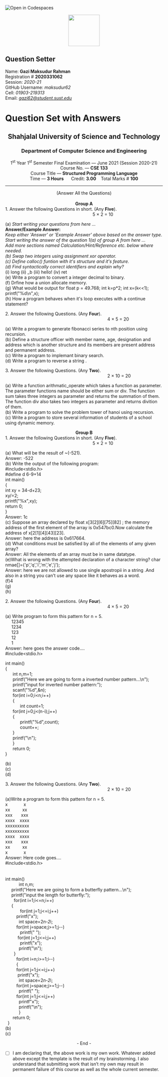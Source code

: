 ![Open in Codespaces](https://classroom.github.com/assets/open-in-codespaces-abfff4d4e15f9e1bd8274d9a39a0befe03a0632bb0f153d0ec72ff541cedbe34.svg)
<div align="center"><img src="sust-logo.png" width="100"></div>

Question Setter
---------------
Name:  **Gazi Maksudur Rahman**        
Registration # **2020331062**            
Session: *2020-21*            
GitHub Username: *maksudur62*               
Cell: *01903-219313*              
Email: *gazi62@student.sust.edu*         

Question Set with Answers
=========================

<h2 align="center">Shahjalal University of Science and Technology
</h2>
<h3 align="center">Department of Computer Science and Engineering
</h3>
<div align="center"> 1<sup>st</sup> Year 1<sup>st</sup> Semester Final Examination &mdash;
June 2021 (Session 2020-21) </div>
<div align="center"> Course No. &mdash; <b> CSE 133</b> </div>
<div align="center"> Course Title &mdash; <b> Structured Programming Language</b> </div>
<div align="center"> Time &mdash; <b>  3 Hours</b> &nbsp;&nbsp;&nbsp;&nbsp; Credit: <b> 3.00</b>&nbsp;&nbsp;&nbsp;&nbsp;Total Marks # <b> 100</b></div>
<hr class="divider">
<div align="center"> (Answer All the Questions)</div><br>
<div align="center"><b>Group A</b> </div>
<div align="left">1. Answer the following Questions in short. (Any <b>Five</b>). &nbsp;&nbsp;&nbsp;&nbsp;&nbsp;&nbsp;&nbsp;&nbsp;&nbsp;&nbsp;&nbsp;&nbsp;&nbsp;&nbsp;&nbsp;&nbsp;&nbsp;&nbsp;&nbsp;&nbsp;&nbsp;&nbsp;&nbsp;&nbsp;&nbsp;&nbsp;&nbsp;&nbsp;&nbsp;&nbsp;&nbsp;&nbsp;&nbsp;&nbsp;&nbsp;&nbsp;&nbsp;&nbsp;&nbsp;&nbsp;&nbsp;&nbsp;&nbsp;&nbsp;&nbsp;&nbsp;&nbsp;&nbsp;&nbsp;&nbsp;&nbsp;&nbsp;&nbsp;&nbsp;&nbsp;&nbsp;&nbsp;&nbsp;&nbsp;&nbsp;&nbsp;&nbsp;&nbsp;&nbsp;&nbsp;&nbsp;&nbsp;&nbsp;&nbsp;&nbsp;&nbsp;5 &times; 2 = 10 </div>

(a) *Start writing your questions from here ...*        
**Answer/Example Answer:**    
*Keep either 'Answer' or 'Example Answer' above based on the answer type.*              
*Start writing the answer of the question 1(a) of group A from here ...*                     
*Add more sections named Calculation/Hint/Reference etc. below where needed.*       
*(b) Swap two integers using assignment xor operator.*   
*(c) Define calloc() funtion with it's structure and it's feature.*   
*(d) Find syntactically correct identifiers and explain why?*   
  (i) long  (ii) _b  (iii) hello!  (iv) ret    
(e) Write a program to convert a integer decimal to binary.      
(f) Drfine how a union allocate memory.      
(g) What would be output for float p = 49.768; int k=p*2; int x=(k<<1); printf("%d\n",x);     
(h) How a program behaves when it's loop executes with a continue statement?         

<div align="left">2. Answer the following Questions. (Any <b>Four</b>). &nbsp;&nbsp;&nbsp;&nbsp;&nbsp;&nbsp;&nbsp;&nbsp;&nbsp;&nbsp;&nbsp;&nbsp;&nbsp;&nbsp;&nbsp;&nbsp;&nbsp;&nbsp;&nbsp;&nbsp;&nbsp;&nbsp;&nbsp;&nbsp;&nbsp;&nbsp;&nbsp;&nbsp;&nbsp;&nbsp;&nbsp;&nbsp;&nbsp;&nbsp;&nbsp;&nbsp;&nbsp;&nbsp;&nbsp;&nbsp;&nbsp;&nbsp;&nbsp;&nbsp;&nbsp;&nbsp;&nbsp;&nbsp;&nbsp;&nbsp;&nbsp;&nbsp;&nbsp;&nbsp;&nbsp;&nbsp;&nbsp;&nbsp;&nbsp;&nbsp;&nbsp;&nbsp;&nbsp;&nbsp;&nbsp;&nbsp;&nbsp;&nbsp;&nbsp;&nbsp;&nbsp;&nbsp;&nbsp;&nbsp;&nbsp;&nbsp;&nbsp;&nbsp;&nbsp;&nbsp;&nbsp;&nbsp;&nbsp;4 &times; 5 = 20 </div>

(a) Write a program to generate fibonacci series to nth position using recursion.               
(b) Define a structure officer with member name, age, designation and address which is another  structure and its members are present address and permanent address.            
(c) Write a program to implemant binary search.     
(d) Write a program to reverse a string .      

<div align="left">3. Answer the following Questions. (Any <b>Two</b>). &nbsp;&nbsp;&nbsp;&nbsp;&nbsp;&nbsp;&nbsp;&nbsp;&nbsp;&nbsp;&nbsp;&nbsp;&nbsp;&nbsp;&nbsp;&nbsp;&nbsp;&nbsp;&nbsp;&nbsp;&nbsp;&nbsp;&nbsp;&nbsp;&nbsp;&nbsp;&nbsp;&nbsp;&nbsp;&nbsp;&nbsp;&nbsp;&nbsp;&nbsp;&nbsp;&nbsp;&nbsp;&nbsp;&nbsp;&nbsp;&nbsp;&nbsp;&nbsp;&nbsp;&nbsp;&nbsp;&nbsp;&nbsp;&nbsp;&nbsp;&nbsp;&nbsp;&nbsp;&nbsp;&nbsp;&nbsp;&nbsp;&nbsp;&nbsp;&nbsp;&nbsp;&nbsp;&nbsp;&nbsp;&nbsp;&nbsp;&nbsp;&nbsp;&nbsp;&nbsp;&nbsp;&nbsp;&nbsp;&nbsp;&nbsp;&nbsp;&nbsp;&nbsp;&nbsp;&nbsp;&nbsp;&nbsp;&nbsp;2 &times; 10 = 20 </div>

(a) Write a function arithmatic_operate which takes a function as parameter. The parameter functions  name should be either sum or div. The function sum takes three integers as parameter and returns the summation of them. The function div also takes two integers as parameter and returns divition of them.            
(b) Write a program to solve the problem tower of hanoi using recursion.   
(c) Write a program to store several information of students of a school using dynamic memory.      

<div align="center"><b>Group B</b> </div>
<div align="left">1. Answer the following Questions in short. (Any <b>Five</b>). &nbsp;&nbsp;&nbsp;&nbsp;&nbsp;&nbsp;&nbsp;&nbsp;&nbsp;&nbsp;&nbsp;&nbsp;&nbsp;&nbsp;&nbsp;&nbsp;&nbsp;&nbsp;&nbsp;&nbsp;&nbsp;&nbsp;&nbsp;&nbsp;&nbsp;&nbsp;&nbsp;&nbsp;&nbsp;&nbsp;&nbsp;&nbsp;&nbsp;&nbsp;&nbsp;&nbsp;&nbsp;&nbsp;&nbsp;&nbsp;&nbsp;&nbsp;&nbsp;&nbsp;&nbsp;&nbsp;&nbsp;&nbsp;&nbsp;&nbsp;&nbsp;&nbsp;&nbsp;&nbsp;&nbsp;&nbsp;&nbsp;&nbsp;&nbsp;&nbsp;&nbsp;&nbsp;&nbsp;&nbsp;&nbsp;&nbsp;&nbsp;&nbsp;&nbsp;&nbsp;&nbsp;5 &times; 2 = 10 </div>

(a) What will be the result of ~(-521).  
Answer: -522   
(b) Write the output of the following program:   
#include<stdio.h>    
#define d 6-9+14   
int main()     
{    
    int xy = 34-d+23;   
    xy/=2;   
    printf("%x",xy);   
    return 0;     
}   
Answer: 1c    
(c) Suppose an array declared by float x[3[2][6][75][82] ; the memory address of the first element of the array is 0x547bc0.Now calculate the address of x[2[1][4][43][23].   
Answer: here the address is 0x617664.     
(d) What conditions must be satisfied by all of the elements of amy given array?     
Answer: All the elements of an array must be in same datatype.   
(e)What is wrong with the attempted declaration of a character string?
      char nmae[]={'p','q','i','m','e','j'};      
Answer: here we are not allowed to use single apostropii in a string .And also in a string you can't use any space like it behaves as a word.     
(f)4      
(g)        
(h)        

<div align="left">2. Answer the following Questions. (Any <b>Four</b>). &nbsp;&nbsp;&nbsp;&nbsp;&nbsp;&nbsp;&nbsp;&nbsp;&nbsp;&nbsp;&nbsp;&nbsp;&nbsp;&nbsp;&nbsp;&nbsp;&nbsp;&nbsp;&nbsp;&nbsp;&nbsp;&nbsp;&nbsp;&nbsp;&nbsp;&nbsp;&nbsp;&nbsp;&nbsp;&nbsp;&nbsp;&nbsp;&nbsp;&nbsp;&nbsp;&nbsp;&nbsp;&nbsp;&nbsp;&nbsp;&nbsp;&nbsp;&nbsp;&nbsp;&nbsp;&nbsp;&nbsp;&nbsp;&nbsp;&nbsp;&nbsp;&nbsp;&nbsp;&nbsp;&nbsp;&nbsp;&nbsp;&nbsp;&nbsp;&nbsp;&nbsp;&nbsp;&nbsp;&nbsp;&nbsp;&nbsp;&nbsp;&nbsp;&nbsp;&nbsp;&nbsp;&nbsp;&nbsp;&nbsp;&nbsp;&nbsp;&nbsp;&nbsp;&nbsp;&nbsp;&nbsp;&nbsp;&nbsp;4 &times; 5 = 20 </div>

(a) Write program to form this pattern for n = 5.<br/>
&nbsp;&nbsp;&nbsp;&nbsp;&nbsp;12345<br/>
&nbsp;&nbsp;&nbsp;&nbsp;&nbsp;1234<br/>
&nbsp;&nbsp;&nbsp;&nbsp;&nbsp;123<br/>
&nbsp;&nbsp;&nbsp;&nbsp;&nbsp;12<br/>
&nbsp;&nbsp;&nbsp;&nbsp;&nbsp;1<br/>
Answer: here goes the answer code....   
#include<stdio.h>  <br/>

int main()<br/>
{<br/>
 &nbsp;&nbsp;&nbsp;&nbsp;&nbsp;   int n,m=1;<br/>
 &nbsp;&nbsp;&nbsp;&nbsp;&nbsp;   printf("Here we are going to form a inverted number pattern...\n");<br/>
 &nbsp;&nbsp;&nbsp;&nbsp;&nbsp;   printf("input for inverted number pattern:");<br/>
 &nbsp;&nbsp;&nbsp;&nbsp;&nbsp;   scanf("%d",&n);<br/>
 &nbsp;&nbsp;&nbsp;&nbsp;&nbsp;   for(int i=0;i<n;i++)<br/>
 &nbsp;&nbsp;&nbsp;&nbsp;&nbsp;   {<br/>
 &nbsp;&nbsp;&nbsp;&nbsp;&nbsp; &nbsp;&nbsp;&nbsp;&nbsp;&nbsp;    int count=1;<br/>
 &nbsp;&nbsp;&nbsp;&nbsp;&nbsp;       for(int j=0;j<(n-i);j++)<br/>
 &nbsp;&nbsp;&nbsp;&nbsp;&nbsp;       {<br/>
 &nbsp;&nbsp;&nbsp;&nbsp;&nbsp;  &nbsp;&nbsp;&nbsp;&nbsp;&nbsp;         printf("%d",count);<br/>
 &nbsp;&nbsp;&nbsp;&nbsp;&nbsp;   &nbsp;&nbsp;&nbsp;&nbsp;&nbsp;        count++;<br/>
 &nbsp;&nbsp;&nbsp;&nbsp;&nbsp;     }<br/>
 &nbsp;&nbsp;&nbsp;&nbsp;&nbsp;       printf("\n");<br/>
  &nbsp;&nbsp;&nbsp;&nbsp;&nbsp;  }<br/>
  &nbsp;&nbsp;&nbsp;&nbsp;&nbsp;  return 0;<br/>
}<br/>

(b)        
(c)        
(d)           

<div align="left">3. Answer the following Questions. (Any <b>Two</b>). &nbsp;&nbsp;&nbsp;&nbsp;&nbsp;&nbsp;&nbsp;&nbsp;&nbsp;&nbsp;&nbsp;&nbsp;&nbsp;&nbsp;&nbsp;&nbsp;&nbsp;&nbsp;&nbsp;&nbsp;&nbsp;&nbsp;&nbsp;&nbsp;&nbsp;&nbsp;&nbsp;&nbsp;&nbsp;&nbsp;&nbsp;&nbsp;&nbsp;&nbsp;&nbsp;&nbsp;&nbsp;&nbsp;&nbsp;&nbsp;&nbsp;&nbsp;&nbsp;&nbsp;&nbsp;&nbsp;&nbsp;&nbsp;&nbsp;&nbsp;&nbsp;&nbsp;&nbsp;&nbsp;&nbsp;&nbsp;&nbsp;&nbsp;&nbsp;&nbsp;&nbsp;&nbsp;&nbsp;&nbsp;&nbsp;&nbsp;&nbsp;&nbsp;&nbsp;&nbsp;&nbsp;&nbsp;&nbsp;&nbsp;&nbsp;&nbsp;&nbsp;&nbsp;&nbsp;&nbsp;&nbsp;&nbsp;&nbsp;2 &times; 10 = 20 </div>

(a)Write a program to form this pattern for n = 5.<br/>
x&nbsp;&nbsp;&nbsp;&nbsp;&nbsp;&nbsp;&nbsp;&nbsp;&nbsp;&nbsp;&nbsp;&nbsp;&nbsp;x<br/>
xx&nbsp;&nbsp;&nbsp;&nbsp;&nbsp;&nbsp;&nbsp;&nbsp;&nbsp;&nbsp;xx<br/>
xxx&nbsp;&nbsp;&nbsp;&nbsp;&nbsp;&nbsp;&nbsp;xxx<br/>
xxxx&nbsp;&nbsp;&nbsp;&nbsp;xxxx<br/>
xxxxxxxxxx<br/>
xxxxxxxxxx<br/>
xxxx&nbsp;&nbsp;&nbsp;&nbsp;xxxx<br/>
xxx&nbsp;&nbsp;&nbsp;&nbsp;&nbsp;&nbsp;&nbsp;xxx<br/>
xx&nbsp;&nbsp;&nbsp;&nbsp;&nbsp;&nbsp;&nbsp;&nbsp;&nbsp;&nbsp;xx<br/>
x&nbsp;&nbsp;&nbsp;&nbsp;&nbsp;&nbsp;&nbsp;&nbsp;&nbsp;&nbsp;&nbsp;&nbsp;&nbsp;x<br/>
Answer:
Here code goes....<br/>
#include<stdio.h><br/>
<br/>
<br/>
int main()<br/>
&nbsp; &nbsp;&nbsp;&nbsp;&nbsp;   &nbsp;&nbsp;&nbsp;&nbsp;int n,m;<br/>
&nbsp;&nbsp;&nbsp;&nbsp;    printf("Here we are going to form a butterfly pattern...\n");<br/>
 &nbsp;&nbsp;&nbsp;&nbsp;   printf("input the length for butterfly:");<br/>
&nbsp;&nbsp;&nbsp;&nbsp;&nbsp;&nbsp;    for(int i=1;i<=n;i++)<br/>
   &nbsp;&nbsp;&nbsp;&nbsp; {<br/>
    &nbsp;&nbsp;&nbsp;&nbsp;&nbsp;&nbsp;&nbsp;&nbsp;&nbsp;&nbsp;&nbsp;    for(int j=1;j<=i;j++)<br/>
         &nbsp;&nbsp;&nbsp;&nbsp;&nbsp;&nbsp;&nbsp;&nbsp;   printf("x");<br/>
    &nbsp;&nbsp;&nbsp;&nbsp;&nbsp;&nbsp;&nbsp;&nbsp;&nbsp;&nbsp;  int space=2*n-2*i;<br/>
      &nbsp;&nbsp;&nbsp;&nbsp;&nbsp;&nbsp;&nbsp;&nbsp;  for(int j=space;j>=1;j--)<br/>
    &nbsp;&nbsp;&nbsp;&nbsp;&nbsp;&nbsp;&nbsp;&nbsp;&nbsp;&nbsp;&nbsp;        printf(" ");<br/>
    &nbsp;&nbsp;&nbsp;&nbsp;&nbsp;&nbsp;&nbsp;&nbsp;&nbsp;    for(int j=1;j<=i;j++)<br/>
     &nbsp;&nbsp;&nbsp;&nbsp;&nbsp;&nbsp;&nbsp;&nbsp;&nbsp;&nbsp;&nbsp;    printf("x");<br/>
&nbsp;&nbsp;&nbsp;&nbsp;&nbsp;&nbsp;&nbsp;&nbsp;&nbsp;&nbsp;   printf("\n");<br/>
  &nbsp;&nbsp;&nbsp;&nbsp;&nbsp;&nbsp;  }<br/>
  &nbsp;&nbsp;&nbsp;&nbsp;&nbsp;&nbsp;&nbsp;&nbsp;  for(int i=n;i>=1;i--)<br/>
   &nbsp;&nbsp;&nbsp;&nbsp;&nbsp;&nbsp;&nbsp;&nbsp; {<br/>
       &nbsp;&nbsp;&nbsp;&nbsp;&nbsp;&nbsp;&nbsp;&nbsp; for(int j=1;j<=i;j++)<br/>
          &nbsp;&nbsp;&nbsp;&nbsp;&nbsp;&nbsp;&nbsp;&nbsp;&nbsp;  printf("x");<br/>
&nbsp;&nbsp;&nbsp;&nbsp;&nbsp;&nbsp;&nbsp;&nbsp;&nbsp;&nbsp; int space=2*n-2*i;<br/>
    &nbsp;&nbsp;&nbsp;&nbsp;&nbsp;&nbsp;&nbsp;&nbsp;    for(int j=space;j>=1;j--)<br/>
       &nbsp;&nbsp;&nbsp;&nbsp;&nbsp;&nbsp;&nbsp;&nbsp;&nbsp;&nbsp;     printf(" ");<br/>
  &nbsp;&nbsp;&nbsp;&nbsp;&nbsp;&nbsp;&nbsp;&nbsp;      for(int j=1;j<=i;j++)<br/>
   &nbsp;&nbsp;&nbsp;&nbsp;&nbsp;&nbsp;&nbsp;&nbsp;&nbsp;&nbsp;         printf"x");<br/>
      &nbsp;&nbsp;&nbsp;&nbsp;&nbsp;&nbsp;&nbsp;&nbsp;&nbsp;&nbsp;  printf("\n");<br/>
&nbsp;&nbsp;&nbsp;&nbsp;&nbsp;&nbsp;&nbsp;&nbsp;&nbsp;&nbsp;    }<br/>
  &nbsp;&nbsp;&nbsp;&nbsp;&nbsp;  return 0;<br/>
&nbsp;&nbsp;}<br/>
(b)        
(c)        


<div align="center">- End -</div>

- [ ] I am declaring that, the above work is my own work. Whatever added above
except the template is the result of my brainstorming. I also understand that
submitting work that isn’t my own may result in permanent failure of this course
as well as the whole current semester.
